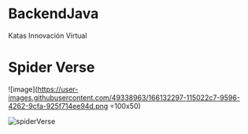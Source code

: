 # BackendJava
Katas Innovación Virtual
<h1> Spider Verse </h1>

![image](https://user-images.githubusercontent.com/49338963/166132297-115022c7-9596-4262-9cfa-925f714ee94d.png =100x50)

![spiderVerse](https://user-images.githubusercontent.com/49338963/166129309-e65c5287-342c-4033-9c58-245884c547dd.gif)
